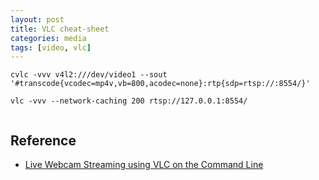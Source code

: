 ```yaml
---
layout: post
title: VLC cheat-sheet
categories: media
tags: [video, vlc]
---
```


```
cvlc -vvv v4l2:///dev/video1 --sout '#transcode{vcodec=mp4v,vb=800,acodec=none}:rtp{sdp=rtsp://:8554/}'

vlc -vvv --network-caching 200 rtsp://127.0.0.1:8554/
```

```

```

## Reference
- [Live Webcam Streaming using VLC on the Command Line](https://sandilands.info/sgordon/live-webca-streaming-using-vlc-command-line)